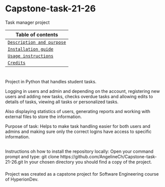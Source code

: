 # Capstone-task-21-26

Task manager project



| Table of contents          | 
| ---------------------------| 
| <a href="#Project">`Description and purpose`</a> | 
| <a href="#Install">`Installation guide`</a>      |
| <a href="#Use">`Usage instructions`</a>          |
| <a href="#Credits">`Credits`</a>                 |

  
  
  
  

<h1 id="Project"></h1>
Project in Python that handles student tasks. 
  
Logging in users and admin and depending on the account, registering new users and adding new tasks, checks overdue tasks and allowing edits
to details of tasks, viewing all tasks or personalized tasks.
  
Also displaying statistics of users,  generating reports and working with external files to store the information.


Purpose of task: Helps to make task handling easier for both users and admins and making sure only the correct logins have access to specific information.

  
<h2 id="Install"></h2>
Instructions oh how to install the repository locally: 
Open your command prompt and type: git clone https://github.com/AngelineCh/Capstone-task-21-26.git
In your chosen directory you should find a copy of the project.




<h3 id="Use"></h3>  
  
  

<h4 id="Credits"></h4>
Project was created as a capstone project for Software Engineering course of HyperionDev.
